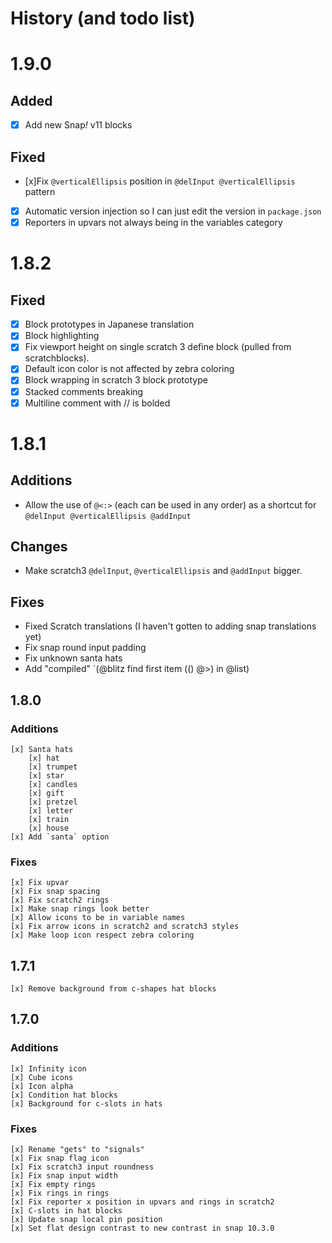 # History (and todo list)

# 1.9.0
## Added
- [x] Add new Snap<i>!</i> v11 blocks
## Fixed
- [x]Fix `@verticalEllipsis` position in `@delInput @verticalEllipsis` pattern
- [x] Automatic version injection so I can just edit the version in `package.json`
- [x] Reporters in upvars not always being in the variables category

# 1.8.2
## Fixed
- [x] Block prototypes in Japanese translation
- [x] Block highlighting
- [x] Fix viewport height on single scratch 3 define block (pulled from scratchblocks).
- [x] Default icon color is not affected by zebra coloring
- [x] Block wrapping in scratch 3 block prototype
- [x] Stacked comments breaking
- [x] Multiline comment with // is bolded

# 1.8.1
## Additions
- Allow the use of `@<:>` (each can be used in any order) as a shortcut for `@delInput @verticalEllipsis @addInput`
## Changes
- Make scratch3 `@delInput`, `@verticalEllipsis` and `@addInput` bigger.
## Fixes
- Fixed Scratch translations (I haven't gotten to adding snap translations yet)
- Fix snap round input padding
- Fix unknown santa hats
- Add "compiled" `(@blitz find first item (() @>) in @list)

## 1.8.0
### Additions
    [x] Santa hats
        [x] hat
        [x] trumpet
        [x] star
        [x] candles
        [x] gift
        [x] pretzel
        [x] letter
        [x] train
        [x] house
    [x] Add `santa` option
### Fixes
    [x] Fix upvar
    [x] Fix snap spacing
    [x] Fix scratch2 rings
    [x] Make snap rings look better
    [x] Allow icons to be in variable names
    [x] Fix arrow icons in scratch2 and scratch3 styles
    [x] Make loop icon respect zebra coloring

## 1.7.1
    [x] Remove background from c-shapes hat blocks

## 1.7.0
### Additions
    [x] Infinity icon
    [x] Cube icons
    [x] Icon alpha
    [x] Condition hat blocks
    [x] Background for c-slots in hats
### Fixes
    [x] Rename "gets" to "signals"
    [x] Fix snap flag icon
    [x] Fix scratch3 input roundness
    [x] Fix snap input width
    [x] Fix empty rings
    [x] Fix rings in rings
    [x] Fix reporter x position in upvars and rings in scratch2
    [x] C-slots in hat blocks
    [x] Update snap local pin position
    [x] Set flat design contrast to new contrast in snap 10.3.0
